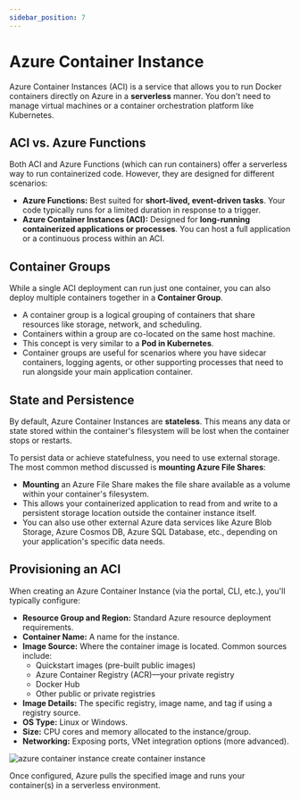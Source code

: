```yaml
---
sidebar_position: 7
---
```


# Azure Container Instance

Azure Container Instances (ACI) is a service that allows you to run Docker containers directly on Azure in a **serverless** manner. You don't need to manage virtual machines or a container orchestration platform like Kubernetes.

## ACI vs. Azure Functions

Both ACI and Azure Functions (which can run containers) offer a serverless way to run containerized code. However, they are designed for different scenarios:

*   **Azure Functions:** Best suited for **short-lived, event-driven tasks**. Your code typically runs for a limited duration in response to a trigger.
*   **Azure Container Instances (ACI):** Designed for **long-running containerized applications or processes**. You can host a full application or a continuous process within an ACI.

## Container Groups

While a single ACI deployment can run just one container, you can also deploy multiple containers together in a **Container Group**.

*   A container group is a logical grouping of containers that share resources like storage, network, and scheduling.
*   Containers within a group are co-located on the same host machine.
*   This concept is very similar to a **Pod in Kubernetes**.
*   Container groups are useful for scenarios where you have sidecar containers, logging agents, or other supporting processes that need to run alongside your main application container.

## State and Persistence

By default, Azure Container Instances are **stateless**. This means any data or state stored within the container's filesystem will be lost when the container stops or restarts.

To persist data or achieve statefulness, you need to use external storage. The most common method discussed is **mounting Azure File Shares**:

*   **Mounting** an Azure File Share makes the file share available as a volume within your container's filesystem.
*   This allows your containerized application to read from and write to a persistent storage location outside the container instance itself.
*   You can also use other external Azure data services like Azure Blob Storage, Azure Cosmos DB, Azure SQL Database, etc., depending on your application's specific data needs.

## Provisioning an ACI

When creating an Azure Container Instance (via the portal, CLI, etc.), you'll typically configure:

*   **Resource Group and Region:** Standard Azure resource deployment requirements.
*   **Container Name:** A name for the instance.
*   **Image Source:** Where the container image is located. Common sources include:
    *   Quickstart images (pre-built public images)
    *   Azure Container Registry (ACR)—your private registry
    *   Docker Hub
    *   Other public or private registries
*   **Image Details:** The specific registry, image name, and tag if using a registry source.
*   **OS Type:** Linux or Windows.
*   **Size:** CPU cores and memory allocated to the instance/group.
*   **Networking:** Exposing ports, VNet integration options (more advanced).

<div>
  <img src={require('@site/static/img/develop-azure-compute-solutions/azure-container-instance-create-container-instance.png').default} alt="azure container instance create container instance" />
</div>

Once configured, Azure pulls the specified image and runs your container(s) in a serverless environment.